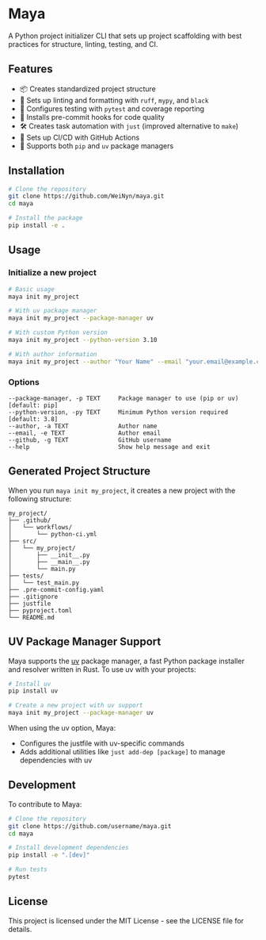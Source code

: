 # Maya

A Python project initializer CLI that sets up project scaffolding with best practices for structure, linting, testing, and CI.

## Features

- 📦 Creates standardized project structure
- 🧹 Sets up linting and formatting with `ruff`, `mypy`, and `black`
- 🧪 Configures testing with `pytest` and coverage reporting
- 🔄 Installs pre-commit hooks for code quality
- 🛠️ Creates task automation with `just` (improved alternative to `make`)
- 🚀 Sets up CI/CD with GitHub Actions
- 🔌 Supports both `pip` and `uv` package managers

## Installation

```bash
# Clone the repository
git clone https://github.com/WeiNyn/maya.git
cd maya

# Install the package
pip install -e .
```

## Usage

### Initialize a new project

```bash
# Basic usage
maya init my_project

# With uv package manager
maya init my_project --package-manager uv

# With custom Python version
maya init my_project --python-version 3.10

# With author information
maya init my_project --author "Your Name" --email "your.email@example.com" --github yourusername
```

### Options

```
--package-manager, -p TEXT     Package manager to use (pip or uv) [default: pip]
--python-version, -py TEXT     Minimum Python version required [default: 3.8]
--author, -a TEXT              Author name
--email, -e TEXT               Author email
--github, -g TEXT              GitHub username
--help                         Show help message and exit
```

## Generated Project Structure

When you run `maya init my_project`, it creates a new project with the following structure:

```
my_project/
├── .github/
│   └── workflows/
│       └── python-ci.yml
├── src/
│   └── my_project/
│       ├── __init__.py
│       ├── __main__.py
│       └── main.py
├── tests/
│   └── test_main.py
├── .pre-commit-config.yaml
├── .gitignore
├── justfile
├── pyproject.toml
└── README.md
```

## UV Package Manager Support

Maya supports the [uv](https://github.com/astral-sh/uv) package manager, a fast Python package installer and resolver written in Rust. To use uv with your projects:

```bash
# Install uv
pip install uv

# Create a new project with uv support
maya init my_project --package-manager uv
```

When using the uv option, Maya:
- Configures the justfile with uv-specific commands
- Adds additional utilities like `just add-dep [package]` to manage dependencies with uv

## Development

To contribute to Maya:

```bash
# Clone the repository
git clone https://github.com/username/maya.git
cd maya

# Install development dependencies
pip install -e ".[dev]"

# Run tests
pytest
```

## License

This project is licensed under the MIT License - see the LICENSE file for details. 